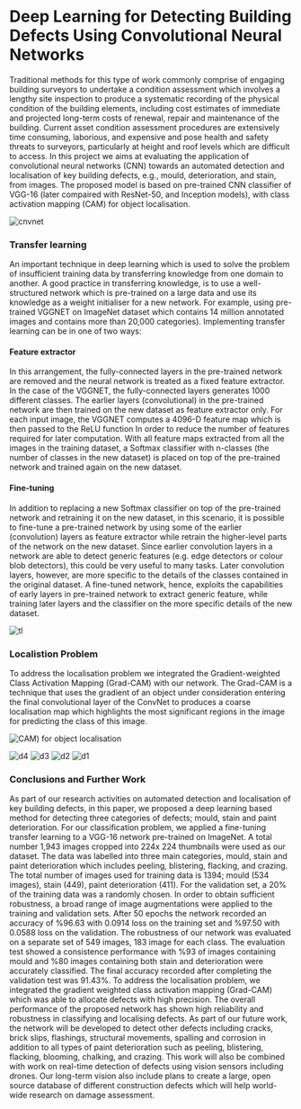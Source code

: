 # Deep Learning for Detecting Building Defects Using Convolutional Neural Networks
Traditional methods for this type of work commonly comprise of engaging building surveyors to undertake a condition assessment which involves a lengthy site inspection to produce a systematic recording of the physical condition of the building elements, including cost estimates of immediate and projected long-term costs of renewal, repair and maintenance of the building. Current asset condition assessment procedures are extensively time consuming, laborious, and expensive and pose health and safety threats to surveyors, particularly at height and roof levels which are difficult to access. In this project we aims at evaluating the application of convolutional neural networks (CNN) towards an automated detection and localisation of key building defects, e.g., mould, deterioration, and stain, from images. The proposed model is based on pre-trained CNN classifier of VGG-16 (later compaired with ResNet-50, and Inception models), with class activation mapping (CAM) for object localisation.

![cnvnet](https://user-images.githubusercontent.com/76107657/118636986-37f65000-b7cd-11eb-89d8-6d5a4af6fa13.png)

### Transfer learning
An important technique in deep learning which is used to solve the problem of insufficient training data by transferring knowledge from one domain to another. A good practice in transferring knowledge, is to use a well-structured network which is pre-trained on a large data and use its knowledge as a weight initialiser for a new network. For example, using pre-trained VGGNET on ImageNet dataset which contains 14 million annotated images and contains more than 20,000 categories). Implementing transfer learning can be in one of two ways:
#### Feature extractor
In this arrangement, the fully-connected layers in the pre-trained network are removed and the neural network is treated as a fixed feature extractor.  In the case of the VGGNET, the fully-connected layers generates 1000 different classes. The earlier layers (convolutional) in the pre-trained network are then trained on the new dataset as feature extractor only. For each input image, the VGGNET computes a 4096-D feature map which is then passed to the ReLU function In order to reduce the number of features required for later computation.  With all feature maps extracted from all the images in the training dataset, a Softmax classifier with n-classes (the number of classes in the new dataset) is placed on top of the pre-trained network and trained again on the new dataset.
#### Fine-tuning
In addition to replacing a new Softmax classifier on top of the pre-trained network and retraining it on the new dataset, in this scenario, it is possible to fine-tune a pre-trained network by using some of the earlier (convolution) layers as feature extractor while retrain the higher-level parts of the network on the new dataset.  Since earlier convolution layers in a network are able to detect generic features (e.g. edge detectors or colour blob detectors), this could be very useful to many tasks. Later convolution layers, however, are more specific to the details of the classes contained in the original dataset. A fine-tuned network, hence, exploits the capabilities of early layers in pre-trained network to extract generic feature, while training later layers and the classifier on the more specific details of the new dataset.

![tl](https://user-images.githubusercontent.com/76107657/118636982-362c8c80-b7cd-11eb-9835-fe6d626119bd.png)



### Localistion Problem
To address the localisation problem we integrated the Gradient-weighted Class Activation Mapping (Grad-CAM) with our network. The Grad-CAM is a technique that uses the gradient of an object under consideration entering the final convolutional layer of the ConvNet to produces a coarse localisation map which highlights the most significant regions in the image for predicting the class of this image.

![CAM) for object localisation](https://github.com/obu-sobe/Defects_Detection/blob/main/images/defects.png)

![d4](https://user-images.githubusercontent.com/76107657/118637791-16499880-b7ce-11eb-8018-6ba8a1910758.png)
![d3](https://user-images.githubusercontent.com/76107657/118637796-177ac580-b7ce-11eb-8250-a0c5e7d0b526.png)
![d2](https://user-images.githubusercontent.com/76107657/118637803-18abf280-b7ce-11eb-9aad-131fec15e40a.png)
![d1](https://user-images.githubusercontent.com/76107657/118637808-19448900-b7ce-11eb-8d20-10a1e01d6867.png)


### Conclusions and Further Work
As part of our research activities on automated detection and localisation of key building defects, in this paper, we proposed a deep learning based method for detecting three categories of defects; mould, stain and paint deterioration. For our classification problem, we applied a fine-tuning transfer learning to a VGG-16 network pre-trained on ImageNet. A total number 1,943 images cropped into 224x 224 thumbnails were used as our dataset. The data was labelled into three main categories, mould, stain and paint deterioration which includes peeling, blistering, flacking, and crazing. The total number of images used for training data is 1394; mould (534 images), stain (449), paint deterioration (411).  For the validation set, a 20% of the training data was a randomly chosen. In order to obtain sufficient robustness, a broad range of image augmentations were applied to the training and validation sets.  After 50 epochs the network recorded an accuracy of %96.63 with 0.0914 loss on the training set and %97.50 with 0.0588 loss on the validation. The robustness of our network was evaluated on a separate set of 549 images, 183 image for each class. The evaluation test showed a consistence performance with %93 of images containing mould and %80 images containing both stain and deterioration were accurately classified. The final accuracy recorded after completing the validation test was 91.43%. To address the localisation problem, we integrated the gradient weighted class activation mapping (Grad-CAM) which was able to allocate defects with high precision. The overall performance of the proposed network has shown high reliability and robustness in classifying and localising defects. As part of our future work, the network will be developed to detect other defects including cracks, brick slips, flashings, structural movements, spalling and corrosion in addition to all types of paint deterioration such as peeling, blistering, flacking, blooming, chalking, and crazing. This work will also be combined with work on real-time detection of defects using vision sensors including drones. Our long-term vision also include plans to create a large, open source database of different construction defects which will help world-wide research on damage assessment. 

